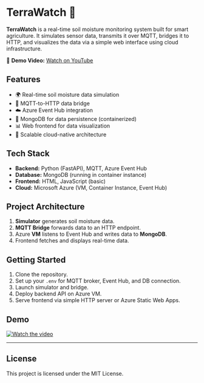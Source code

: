 
# TerraWatch 🌱

**TerraWatch** is a real-time soil moisture monitoring system built for smart agriculture. It simulates sensor data, transmits it over MQTT, bridges it to HTTP, and visualizes the data via a simple web interface using cloud infrastructure.

🎥 **Demo Video:** [Watch on YouTube](https://youtu.be/EwifHPq33WA?si=AFu8vBvWQqzRdqJq)

## Features

- 🌍 Real-time soil moisture data simulation  
- 📡 MQTT-to-HTTP data bridge  
- ☁️ Azure Event Hub integration  
- 🧠 MongoDB for data persistence (containerized)  
- 📊 Web frontend for data visualization  
- 🔐 Scalable cloud-native architecture

## Tech Stack

- **Backend:** Python (FastAPI), MQTT, Azure Event Hub  
- **Database:** MongoDB (running in container instance)  
- **Frontend:** HTML, JavaScript (basic)  
- **Cloud:** Microsoft Azure (VM, Container Instance, Event Hub)

## Project Architecture

1. **Simulator** generates soil moisture data.
2. **MQTT Bridge** forwards data to an HTTP endpoint.
3. Azure **VM** listens to Event Hub and writes data to **MongoDB**.
4. Frontend fetches and displays real-time data.

## Getting Started

1. Clone the repository.
2. Set up your `.env` for MQTT broker, Event Hub, and DB connection.
3. Launch simulator and bridge.
4. Deploy backend API on Azure VM.
5. Serve frontend via simple HTTP server or Azure Static Web Apps.

## Demo

[![Watch the video](https://img.youtube.com/vi/EwifHPq33WA/0.jpg)](https://youtu.be/EwifHPq33WA?si=AFu8vBvWQqzRdqJq)

---

## License

This project is licensed under the MIT License.
